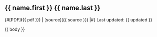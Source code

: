 ## {{ name.first }} {{ name.last }} ##

{#[PDF]({{ pdf }}) |
[source]({{ source }}) |#}
Last updated: {{ updated }}


{{ body }}
